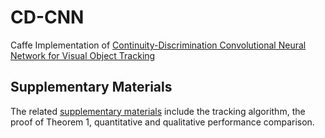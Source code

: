 # CD-CNN
Caffe Implementation of [Continuity-Discrimination Convolutional Neural Network for Visual Object Tracking](baidu.com)

## Supplementary Materials
The related [supplementary materials](bing.com) include the tracking algorithm, the proof of Theorem 1, quantitative and qualitative performance comparison.
